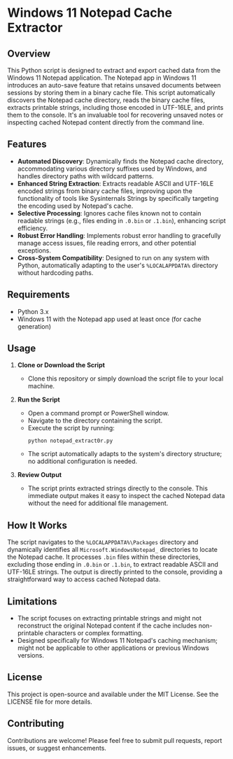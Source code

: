 # Windows 11 Notepad Cache Extractor

## Overview
This Python script is designed to extract and export cached data from the Windows 11 Notepad application. The Notepad app in Windows 11 introduces an auto-save feature that retains unsaved documents between sessions by storing them in a binary cache file. This script automatically discovers the Notepad cache directory, reads the binary cache files, extracts printable strings, including those encoded in UTF-16LE, and prints them to the console. It's an invaluable tool for recovering unsaved notes or inspecting cached Notepad content directly from the command line.

## Features
- **Automated Discovery**: Dynamically finds the Notepad cache directory, accommodating various directory suffixes used by Windows, and handles directory paths with wildcard patterns.
- **Enhanced String Extraction**: Extracts readable ASCII and UTF-16LE encoded strings from binary cache files, improving upon the functionality of tools like Sysinternals Strings by specifically targeting the encoding used by Notepad's cache.
- **Selective Processing**: Ignores cache files known not to contain readable strings (e.g., files ending in `.0.bin` or `.1.bin`), enhancing script efficiency.
- **Robust Error Handling**: Implements robust error handling to gracefully manage access issues, file reading errors, and other potential exceptions.
- **Cross-System Compatibility**: Designed to run on any system with Python, automatically adapting to the user's `%LOCALAPPDATA%` directory without hardcoding paths.

## Requirements
- Python 3.x
- Windows 11 with the Notepad app used at least once (for cache generation)

## Usage
1. **Clone or Download the Script**
   - Clone this repository or simply download the script file to your local machine.

2. **Run the Script**
   - Open a command prompt or PowerShell window.
   - Navigate to the directory containing the script.
   - Execute the script by running:
     ```
     python notepad_extract0r.py
     ```
   - The script automatically adapts to the system's directory structure; no additional configuration is needed.

3. **Review Output**
   - The script prints extracted strings directly to the console. This immediate output makes it easy to inspect the cached Notepad data without the need for additional file management.

## How It Works
The script navigates to the `%LOCALAPPDATA%\Packages` directory and dynamically identifies all `Microsoft.WindowsNotepad_` directories to locate the Notepad cache. It processes `.bin` files within these directories, excluding those ending in `.0.bin` or `.1.bin`, to extract readable ASCII and UTF-16LE strings. The output is directly printed to the console, providing a straightforward way to access cached Notepad data.

## Limitations
- The script focuses on extracting printable strings and might not reconstruct the original Notepad content if the cache includes non-printable characters or complex formatting.
- Designed specifically for Windows 11 Notepad's caching mechanism; might not be applicable to other applications or previous Windows versions.

## License
This project is open-source and available under the MIT License. See the LICENSE file for more details.

## Contributing
Contributions are welcome! Please feel free to submit pull requests, report issues, or suggest enhancements.
